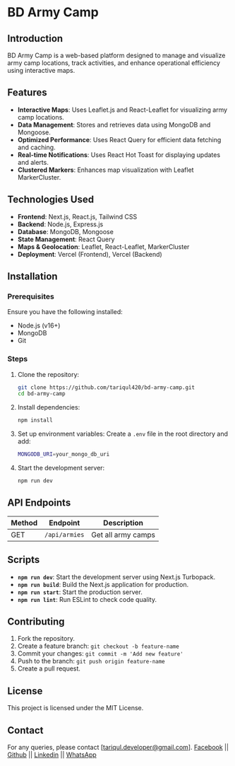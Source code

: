 # BD Army Camp

## Introduction

BD Army Camp is a web-based platform designed to manage and visualize army camp locations, track activities, and enhance operational efficiency using interactive maps.

## Features

- **Interactive Maps**: Uses Leaflet.js and React-Leaflet for visualizing army camp locations.
- **Data Management**: Stores and retrieves data using MongoDB and Mongoose.
- **Optimized Performance**: Uses React Query for efficient data fetching and caching.
- **Real-time Notifications**: Uses React Hot Toast for displaying updates and alerts.
- **Clustered Markers**: Enhances map visualization with Leaflet MarkerCluster.

## Technologies Used

- **Frontend**: Next.js, React.js, Tailwind CSS
- **Backend**: Node.js, Express.js
- **Database**: MongoDB, Mongoose
- **State Management**: React Query
- **Maps & Geolocation**: Leaflet, React-Leaflet, MarkerCluster
- **Deployment**: Vercel (Frontend), Vercel (Backend)

## Installation

### Prerequisites

Ensure you have the following installed:

- Node.js (v16+)
- MongoDB
- Git

### Steps

1. Clone the repository:
   ```sh
   git clone https://github.com/tariqul420/bd-army-camp.git
   cd bd-army-camp
   ```
2. Install dependencies:
   ```sh
   npm install
   ```
3. Set up environment variables:
   Create a `.env` file in the root directory and add:
   ```sh
   MONGODB_URI=your_mongo_db_uri
   ```
4. Start the development server:
   ```sh
   npm run dev
   ```

## API Endpoints

| Method | Endpoint         | Description                    |
| ------ | ---------------- | ------------------------------ |
| GET    | `/api/armies`     | Get all army camps             |

## Scripts

- **`npm run dev`**: Start the development server using Next.js Turbopack.
- **`npm run build`**: Build the Next.js application for production.
- **`npm run start`**: Start the production server.
- **`npm run lint`**: Run ESLint to check code quality.

## Contributing

1. Fork the repository.
2. Create a feature branch: `git checkout -b feature-name`
3. Commit your changes: `git commit -m 'Add new feature'`
4. Push to the branch: `git push origin feature-name`
5. Create a pull request.

## License

This project is licensed under the MIT License.

## Contact

For any queries, please contact [tariqul.developer@gmail.com].
[Facebook](https://www.facebook.com/tariqul.islam.fb) || [Github](https://github.com/tariqul420) || [Linkedin](https://www.linkedin.com/in/tariqul-420-t) || [WhatsApp](https://api.whatsapp.com/send?phone=8801743892058)
